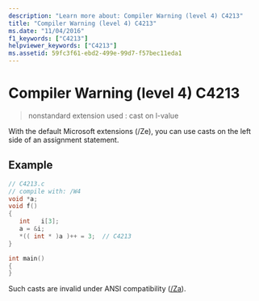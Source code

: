 ```yaml
---
description: "Learn more about: Compiler Warning (level 4) C4213"
title: "Compiler Warning (level 4) C4213"
ms.date: "11/04/2016"
f1_keywords: ["C4213"]
helpviewer_keywords: ["C4213"]
ms.assetid: 59fc3f61-ebd2-499e-99d7-f57bec11eda1
---
```

# Compiler Warning (level 4) C4213

> nonstandard extension used : cast on l-value

With the default Microsoft extensions (/Ze), you can use casts on the left side of an assignment statement.

## Example

```c
// C4213.c
// compile with: /W4
void *a;
void f()
{
   int   i[3];
   a = &i;
   *(( int * )a )++ = 3;  // C4213
}

int main()
{
}
```

Such casts are invalid under ANSI compatibility ([/Za](../../build/reference/za-ze-disable-language-extensions.md)).
